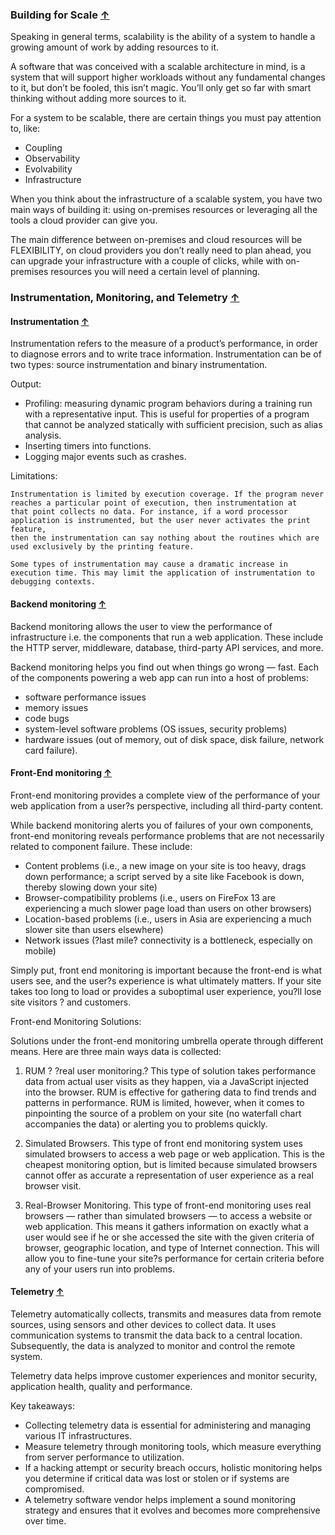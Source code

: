 
### Building for Scale [&uarr;](#Readme)

Speaking in general terms, scalability is the ability of a system to handle a growing amount of work by adding resources to it.

A software that was conceived with a scalable architecture in mind, is a system that will support higher workloads without any 
fundamental changes to it, but don’t be fooled, this isn’t magic. You’ll only get so far with smart thinking without adding more 
sources to it.

For a system to be scalable, there are certain things you must pay attention to, like:

- Coupling
- Observability
- Evolvability
- Infrastructure

When you think about the infrastructure of a scalable system, you have two main ways of building it: using on-premises resources or 
leveraging all the tools a cloud provider can give you.

The main difference between on-premises and cloud resources will be FLEXIBILITY, on cloud providers you don’t really need to plan ahead, 
you can upgrade your infrastructure with a couple of clicks, while with on-premises resources you will need a certain level of planning.


### Instrumentation, Monitoring, and Telemetry [&uarr;](#Readme)

#### Instrumentation [&uarr;](#Readme)

Instrumentation refers to the measure of a product’s performance, in order to diagnose errors and to write trace information.
Instrumentation can be of two types: source instrumentation and binary instrumentation.

Output:

- Profiling: measuring dynamic program behaviors during a training run with a representative input. This is useful for properties of a program that cannot be analyzed statically with sufficient precision, such as alias analysis.
- Inserting timers into functions.
- Logging major events such as crashes.

Limitations:

    Instrumentation is limited by execution coverage. If the program never reaches a particular point of execution, then instrumentation at 
    that point collects no data. For instance, if a word processor application is instrumented, but the user never activates the print feature, 
    then the instrumentation can say nothing about the routines which are used exclusively by the printing feature.
    
    Some types of instrumentation may cause a dramatic increase in execution time. This may limit the application of instrumentation to 
    debugging contexts.


#### Backend monitoring [&uarr;](#Readme)

Backend monitoring allows the user to view the performance of infrastructure i.e. the components that run a web application.
These include the HTTP server, middleware, database, third-party API services, and more.

Backend monitoring helps you find out when things go wrong — fast.  Each of the components powering a web app can run into a host of problems:

- software performance issues
- memory issues
- code bugs
- system-level software problems (OS issues, security problems)
- hardware issues (out of memory, out of disk space, disk failure, network card failure). 


#### Front-End monitoring [&uarr;](#Readme)

Front-end monitoring provides a complete view of the performance of your web application from a user?s perspective, including all third-party content.

While backend monitoring alerts you of failures of your own components, front-end monitoring reveals performance problems that are not necessarily related to component failure.  These include:

- Content problems (i.e., a new image on your site is too heavy, drags down performance; a script served by a site like Facebook is down, thereby slowing down your site)
- Browser-compatibility problems (i.e., users on FireFox 13 are experiencing a much slower page load than users on other browsers)
- Location-based problems (i.e., users in Asia are experiencing a much slower site than users elsewhere)
- Network issues (?last mile? connectivity is a bottleneck, especially on mobile)

Simply put, front end monitoring is important because the front-end is what users see, and the user?s experience is what ultimately 
matters.  If your site takes too long to load or provides a suboptimal user experience, you?ll lose site visitors ? and customers.

Front-end Monitoring Solutions:

Solutions under the front-end monitoring umbrella operate through different means. Here are three main ways data is collected:

1. RUM ? ?real user monitoring.?  This type of solution takes performance data from actual user visits as they happen, via a JavaScript injected into the browser.  RUM is effective for gathering data to find trends and patterns in performance.  RUM is limited, however, when it comes to pinpointing the source of a problem on your site (no waterfall chart accompanies the data) or alerting you to problems quickly.

2. Simulated Browsers.  This type of front end monitoring system uses simulated browsers to access a web page or web application.  This is the cheapest monitoring option, but is limited because simulated browsers cannot offer as accurate a representation of user experience as a real browser visit.

3. Real-Browser Monitoring.  This type of front-end monitoring uses real browsers — rather than simulated browsers — to access a website or web application.  This means it gathers information on exactly what a user would see if he or she accessed the site with the given criteria of browser, geographic location, and type of Internet connection.  This will allow you to fine-tune your site?s performance for certain criteria before any of your users run into problems.

#### Telemetry [&uarr;](#Readme)

Telemetry automatically collects, transmits and measures data from remote sources, using sensors and other devices to collect data. 
It uses communication systems to transmit the data back to a central location. Subsequently, the data is analyzed to monitor and control 
the remote system.

Telemetry data helps improve customer experiences and monitor security, application health, quality and performance.


Key takeaways:

- Collecting telemetry data is essential for administering and managing various IT infrastructures.
- Measure telemetry through monitoring tools, which measure everything from server performance to utilization.
- If a hacking attempt or security breach occurs, holistic monitoring helps you determine if critical data was lost or stolen or if systems are compromised.
- A telemetry software vendor helps implement a sound monitoring strategy and ensures that it evolves and becomes more comprehensive over time.
